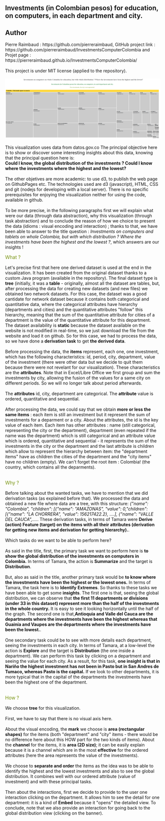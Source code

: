 <h2>Investments (in Colombian pesos) for education, on computers, in each department and city.</h2>
<h2>Author</h2>
Pierre Raimbaud : https://github.com/pierreraimbaud, GitHub project link : https://github.com/pierreraimbaud/InvestmentsComputerColombia and Projet page : https://pierreraimbaud.github.io/InvestmentsComputerColombia/<br/><br/>
This project is under MIT license (applied to the repository).<br/><br/>
<img src="/TreeMapInvestComputColombia.png" alt="TreeMapInvestComputColombia"><br/>
<p style="color:#111111;">
This visualization uses data from datos.gov.co The principal objective here is to show or discover some interesting insights about this data, knowing that the principal question here is:<br/><b>Could I know, the global distribution of the investments ? Could I know where the investments where the highest and the lowest?</b>
                <br/><br/>
                The other objetives are more academic: to use d3, to publish the web page on GithubPages etc. The technologies used are d3 (javascript), HTML, CSS and git (nodejs for developing with a local server). There is no specific prerequisites for enjoying the visualization neither for using the code, available in github.
                <br/><br/>
                To be more precise, in the following paragraphs first we will explain what were our data (through data abstraction), why this visualization (through task abstraction) and to conclude the reason of how we choice to present the data (idioms : visual encoding and interaction) ; thanks to that, we have been able to answer to the title question : <i>Investments on computers and tablets on whole Colombia, but with which distribution ? Where the investments have been the highest and the lowest ?</i>, which answers are our insights !
<br/>
</p>
              <p style="color:#789410;font-size:110%">What ?</p>
              <p style="color:#111111;">
                Let's precise first that here one derived dataset is used at the end in the visualization. It has been created from the original dataset thanks to a custom Java program (available in the repository). The final dataset type is <b>tree</b> (initially, it was a <b>table</b> - originally, almost all the dataset are tables, but, after processing the data for creating new datasets (and new files) we obtained two network datasets. For this case, the dataset was a good cantidate for network dataset because it contains both categorical and quantitative data, where the categorical attributes have hierarchy (departments and cities) and the quantitative attributes "follow" this hierarchy, meaning that the sum of the quantitative attribute for cities of a department is the value of the quantitative attribute for this department.</br>The dataset availability is <b>static</b> because the dataset available on the website is not modified in real-time, so we just download the file from the website and load it on github. So for this case, we had to process the data, so we have done a <b>derivation task</b> to get <b>the derived data</b>.<br/><br/>
                Before processing the data, the <b>items</b> represent, each one, one investment, which has the following characteristics: id, period, city, department, value of the investment (there were other data but we decide to quit them because there were not revelant for our visualization). These characteristics are the <b>attributes</b>. Note that in Excel/Libre Office we first group and sum the investments by city, allowing the fusion of the values for a same city on different periods. So we will no longer talk about period afterwards.<br/><br/>
                The <b>attributes</b> id, city, department are categorical. The <b>attribute</b> value is ordered, quantitative and sequential.<br/><br/>
                After processing the data, we could say that we obtain <b>more or less the same items</b> : each item is still an investment but it represent the sum of investments for a deparment or a city. About the attributes, the id is the key value of each item. Each item has other attributes : name (still categorical, representing the city or the department), department (even repeated if the name was the department) which is still categorical and an attribute value which is ordered, quantitative and sequential - it represents the sum of the investments in the city or the department and the last attribute is children which allow to represent the hierarchy between item: the "department items" have as children the cities of the department and the "city items" have no children (empty). We can't forget the root item : Colombia! (the country, which contains all the deparments).<br/><br/>
            </p>
            <p style="color:#789410;font-size:110%">Why ?</p>
            <p style="color:#111111;">
              Before talking about the wanted tasks, we have to mention that we did derivation tasks (as explained before that). We processed the data and obtained a new file where data are a tree, with this structure: <i>{"name": "Colombia", "children": [{"name": "AMAZONAS", "value": 0,"children": [{"name": "LA CHORRERA", "value": 156217422.2}, ....], {"name": "VALLE DEL CAUCA",....</i>. These derivation tasks, in terms of Tamara were <b>Derive (action) Feature (target) on the items with all their attributes (derivation for getting new items and derivation for getting hierarchy).</b>.<br/><br/>
              Which tasks do we want to be able to perform here?<br/><br/>
              As said in the title, first, the primary task we want to perform here is <b>to show the global distribution of the investments on computers in Colombia.</b>
              In terms of Tamara, the action is <b>Summarize</b> and the target is <b>Distribution</b>.
              <br/><br/>
              But, also as said in the title, another primary task would be <b>to know where the investments have been the highest or the lowest ones.</b> In terms of Tamara, the task here is to <b>Identify</b> <b>Extremes</b>.
              So thanks to these tasks we have been able to get some <b>insights</b>. The first one is that, seeing the global distribution, we can observe that <b>the first 11 departments or divisions (under 33 in this dataset) represent more than the half of the investments in the whole country.</b> It is easy to see it looking horizontally until the half of the graph. The second one is that,<b>Antioquia and Valle del Cauca are the departments where the investments have been the highest whereas that Guainía and Vaupes are the departments where the investments have been the lowest.</b>.<br/><br/>
              One secondary task could be to see with more details each department, seeing the investments in each city. In terms of Tamara, at a low-level the action is <b>Explore</b> and the target is <b>Distribution</b> (the one inside a department). We can perform this task by clicking on a department and seeing the value for each city. As a result, for this task, <b>one insight is that in Nariño the highest investment has not been in Pasto but in San Andres de Tumaco, whereas Pasto is the capital.</b> If we look to other departments, it is more typical that in the capital of the departments the investments have been the highest one of the department.
              <br/><br/>
            </p>
            <p style="color:#789410;font-size:110%">How ?</p>
            <p style="color:#111111;">
              We choose <b>tree</b> for this visualization.<br/><br/>
              First, we have to say that there is no visual axis here.<br/><br/>
              About the visual encoding, the <b>mark</b> we choose is <b>area (rectangular shapes)</b> for the items (both "department" and "city" items - there would be no difference here about this HOW part for the two kinds of items). About the <b>channel</b> for the items, it is <b>area (2D size)</b>; it can be easily explain because it is a channel which are in the most <b>effective</b> for the ordered attributes (here the area represents the value of the investments).</br></br>
              We choose to <b>separate and order</b> the items as the idea was to be able to identify the highest and the lowest investments and also to see the global distribution. It combines well with our ordered attribute (value of investment) and with these principal tasks.
              <br/><br/>
              Then about the interactions, first we decide to provide to the user one interaction clicking on the department. It allows him to see the detail for one department: it is a kind of <b>Embed</b> because it "opens" the detailed view. To conclude, note that we also provide an interaction for going back to the global distribution view (clicking on the banner).
            </p>     

